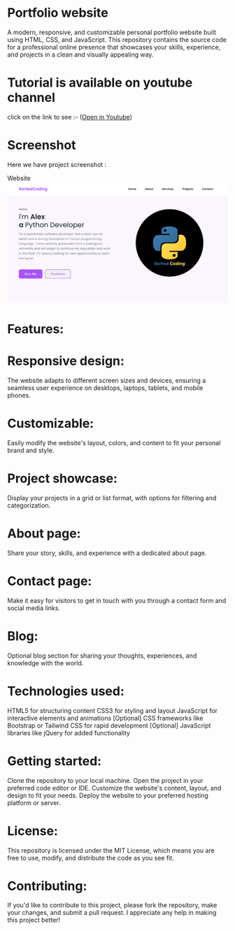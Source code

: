 # Portfolio website
A modern, responsive, and customizable personal portfolio website built using HTML, CSS, and JavaScript. This repository contains the source code for a professional online presence that showcases your skills, experience, and projects in a clean and visually appealing way.

# Tutorial is available on youtube channel 
click on the link to see :- ([Open in Youtube]())

# Screenshot
Here we have project screenshot :


Website
![screenshot](Website.png)

# Features:

# Responsive design: 
The website adapts to different screen sizes and devices, ensuring a seamless user experience on desktops, laptops, tablets, and mobile phones.

# Customizable: 
Easily modify the website's layout, colors, and content to fit your personal brand and style.

# Project showcase: 
Display your projects in a grid or list format, with options for filtering and categorization.

# About page: 
Share your story, skills, and experience with a dedicated about page.

# Contact page:
Make it easy for visitors to get in touch with you through a contact form and social media links.

# Blog: 
Optional blog section for sharing your thoughts, experiences, and knowledge with the world.

# Technologies used:

HTML5 for structuring content
CSS3 for styling and layout
JavaScript for interactive elements and animations
[Optional] CSS frameworks like Bootstrap or Tailwind CSS for rapid development
[Optional] JavaScript libraries like jQuery for added functionality

# Getting started:

Clone the repository to your local machine.
Open the project in your preferred code editor or IDE.
Customize the website's content, layout, and design to fit your needs.
Deploy the website to your preferred hosting platform or server.

# License:

This repository is licensed under the MIT License, which means you are free to use, modify, and distribute the code as you see fit.

# Contributing:

If you'd like to contribute to this project, please fork the repository, make your changes, and submit a pull request. I appreciate any help in making this project better!
